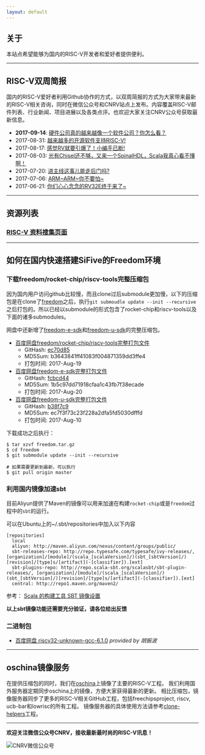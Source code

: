 ```yaml
---
layout: default
---
```


## 关于

本站点希望能够为国内的RISC-V开发者和爱好者提供便利。

----

## RISC-V双周简报

国内的RISC-V爱好者利用Github协作的方式，以双周简报的方式为大家带来最新的RISC-V相关咨询，同时在微信公众号和CNRV站点上发布。内容覆盖RISC-V邮件列表、行业新闻、项目进展以及各类点评。也欢迎大家关注CNRV公众号获取最新信息。

- **2017-09-14**: [硬件公司真的越来越像一个软件公司？你怎么看？](bi-week-rpts/2017-09-14)
- 2017-08-31: [越来越多的开源软件支持RISC-V!](bi-week-rpts/2017-08-31)
- 2017-08-17: [感觉RV就要引爆了！小编手已断!](bi-week-rpts/2017-08-17)
- 2017-08-03: [光有Chisel还不够，又来一个SpinalHDL，Scala我真心看不懂啊！](bi-week-rpts/2017-08-03)
- 2017-07-20: [进主线这事儿能走后门吗?](bi-week-rpts/2017-07-20)
- 2017-07-06: [ARM~ARM~你不要怕~](bi-week-rpts/2017-07-06)
- 2017-06-21: [你们心心念念的RV32E终于来了~](bi-week-rpts/2017-06-21)

----

## 资源列表

### [RISC-V 资料搜集页面](resource)

----

## 如何在国内快速搭建SiFive的Freedom环境

### 下载freedom/rocket-chip/riscv-tools完整压缩包

因为国内用户访问github比较慢，而且clone过后submodule更加慢，以下的压缩包是在clone了[freedom](https://github.com/sifive/freedom)之后，执行`git submoudle update --init --recursive`之后打包的。所以已经以submodule的形式包含了rocket-chip和riscv-tools以及下面的诸多submodules。

网盘中还新增了[freedom-e-sdk](https://github.com/sifive/freedom-e-sdk)和[freedom-u-sdk](https://github.com/sifive/freedom-u-sdk)的完整压缩包。

- [百度网盘freedom/rocket-chip/riscv-tools完整打包文件](https://pan.baidu.com/s/1eR80gMY)
    - GitHash: [ec70d85](https://github.com/sifive/freedom/commit/ec70d85cbc03ce5b497b58d1b0f50f39a3e2a4e3)
    - MD5Sum: b3643841ff41083f004871359dd3ffe4
    - 打包时间: 2017-Aug-19
- [百度网盘freedom-e-sdk完整打包文件](https://pan.baidu.com/s/1qYa6fd6)
    - GitHash: [fcbcd44](https://github.com/sifive/freedom-e-sdk/commit/fcbcd440a0556b90bb7f6a739ac567d5f8e93fa2)
    - MD5Sum: 1b5c97dd71918cfaa1c43fb7f38ecade
    - 打包时间: 2017-Aug-20
- [百度网盘freedom-u-sdk完整打包文件](https://pan.baidu.com/s/1mi9kjiw)
    - GitHash: [b38f7c9](https://github.com/sifive/freedom-u-sdk/commit/b38f7c9)
    - MD5Sum: ec7f3f73c23f228a2dfa5fd5030dfffd
    - 打包时间: 2017-Aug-10

下载成功之后执行：

~~~
$ tar xzvf freedom.tar.gz
$ cd freedom
$ git submodule update --init --recursive

# 如果需要更新到最新，可以执行
$ git pull origin master
~~~

### 利用国内镜像加速sbt

目前Aliyun提供了Maven的镜像可以用来加速在构建`rocket-chip`或是`freedom`过程中的`sbt`的运行。

可以在Ubuntu上的~/.sbt/repositories中加入以下内容

~~~
[repositories]
  local
  aliyun: http://maven.aliyun.com/nexus/content/groups/public/
  sbt-releases-repo: http://repo.typesafe.com/typesafe/ivy-releases/, [organization]/[module]/(scala_[scalaVersion]/)(sbt_[sbtVersion]/)[revision]/[type]s/[artifact](-[classifier]).[ext]
  sbt-plugins-repo: http://repo.scala-sbt.org/scalasbt/sbt-plugin-releases/, [organization]/[module]/(scala_[scalaVersion]/)(sbt_[sbtVersion]/)[revision]/[type]s/[artifact](-[classifier]).[ext]
  central: http://repo1.maven.org/maven2/
~~~

参考： [Scala 的构建工具 SBT 镜像设置](http://www.jianshu.com/p/c8c48b0b3866)

**以上sbt镜像功能还需要充分验证，请各位给出反馈**

### 二进制包

- [百度网盘 riscv32-unknown-gcc-6.1.0](https://pan.baidu.com/s/1kV7QJkj) *provided by 胡振波*

----

## oschina镜像服务

在提供压缩包的同时，我们在[oschina](http://git.oschina.net)上镜像了主要的RISC-V工程。 我们利用国外服务器定期同步oschina上的镜像，方便大家获得最新的更新。
相比压缩包，镜像服务器同步了更多的RISC-V相关GitHub工程，包括freechipsproject, riscv, ucb-bar和lowrisc的所有工程。
镜像服务器的具体使用方法请参考[clone-helpers](https://github.com/cnrv/clone-helpers/blob/master/README.md)工程。

----

**欢迎关注微信公众号CNRV，接收最新最时尚的RISC-V讯息！**

![CNRV微信公众号](https://cnrv.io/assets/images/cnrv_qr.png)
